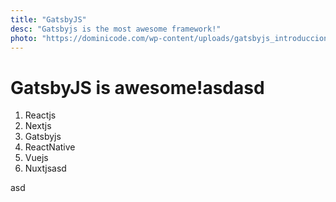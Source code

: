 ```yaml
---
title: "GatsbyJS"
desc: "Gatsbyjs is the most awesome framework!"
photo: "https://dominicode.com/wp-content/uploads/gatsbyjs_introduccion.jpg"
---
```


# GatsbyJS is awesome!asdasd

1. Reactjs
2. Nextjs
3. Gatsbyjs
4. ReactNative
5. Vuejs
6. Nuxtjsasd

<div>asd</div>
